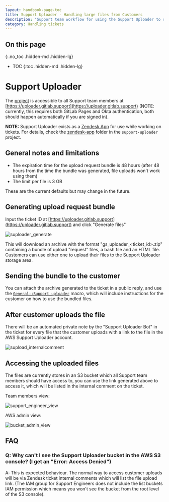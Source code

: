```yaml
---
layout: handbook-page-toc
title: Support Uploader - Handling large files from Customers
description: "Support team workflow for using the Support Uploader to receive large file archives from customers"
category: Handling tickets
---
```


## On this page
{:.no_toc .hidden-md .hidden-lg}

- TOC
{:toc .hidden-md .hidden-lg}

# Support Uploader

The [project](https://gitlab.com/gitlab-com/support/support-uploader) is accessible to all Support team members at [https://uploader.gitlab.support](https://uploader.gitlab.support) (NOTE: currently, this requires both GitLab Pages and Okta authentication, both should happen automatically if you are signed in).

**NOTE:** Support Uploader exists as a [Zendesk App](https://about.gitlab.com/handbook/support/support-ops/documentation/zendesk_global_apps.html#support-uploader) for use while working on tickets. For details, check the [zendesk-app](https://gitlab.com/gitlab-com/support/support-uploader/-/tree/master/zendesk-app) folder in the `support-uploader` project.

## General notes and limitations

* The expiration time for the upload request bundle is 48 hours (after 48 hours from the time the bundle was generated, file uploads won't work using them)
* The limit per file is 3 GB

These are the current defaults but may change in the future.

## Generating upload request bundle

Input the ticket ID at [https://uploader.gitlab.support](https://uploader.gitlab.support) and click "Generate files"

![suploader_generate](/images/support/suploader_generate.png)

This will download an archive with the format "gs_uploader_<ticket_id>.zip" containing a bundle of upload "request" files, a bash file and an HTML file. Customers can use either one to upload their files to the Support Uploader storage area.

## Sending the bundle to the customer

You can attach the archive generated to the ticket in a public reply, and use the [`General::Support uploader`](https://gitlab.com/search?utf8=%E2%9C%93&group_id=2573624&project_id=17008590&scope=&search_code=true&snippets=false&repository_ref=master&nav_source=navbar&search=id%3A+360047729239) macro, which will include instructions for the customer on how to use the bundled files.

## After customer uploads the file

There will be an automated private note by the "Support Uploader Bot" in the ticket for every file that the customer uploads with a link to the file in the AWS Support Uploader account.

![supload_internalcomment](/images/support/suploader_internalcomment.png)

## Accessing the uploaded files

The files are currently stores in an S3 bucket which all Support team members should have access to, you can use the link generated above to access it, which will be listed in the internal comment on the ticket.

Team members view:

![support_engineer_view](/images/support/support-uploader-download-artifact.png)

AWS admin view:

![bucket_admin_view](/images/support/suploader_awsS3.png)

## FAQ

### Q: Why can't I see the Support Uploader bucket in the AWS S3 console? (I get an "Error: Access Denied")

A: This is expected behaviour. The normal way to access customer uploads will be via Zendesk ticket internal comments which will list the file upload link. (The IAM group for Support Engineers does not include the list buckets IAM permission which means you won't see the bucket from the root level of the S3 console). 

